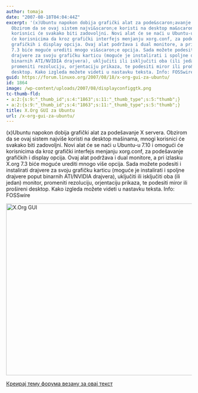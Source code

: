 ```yaml
---
author: tomaja
date: "2007-08-18T04:04:44Z"
excerpt: '(x)Ubuntu napokon dobija grafički alat za pode&scaron;avanje X servera.
  Obzirom da se ovaj sistem najvi&scaron;e koristi na desktop ma&scaron;inama, mnogi
  korisnici će svakako biti zadovoljni. Novi alat će se naći u Ubuntu-u 7.10 i omogući
  će korisnicima da kroz grafički interfejs menjanju xorg.conf, za pode&scaron;avanje
  grafičkih i display opcija. Ovaj alat podržava i dual monitore, a pri izlasku X.org
  7.3 biće moguće urediti mnogo vi&scaron;e opcija. Sada možete podesiti i instalirati
  drajvere za svoju grafičku karticu (moguće je instalirati i spoljne drajvere poput
  binarnih ATI/NVIDIA drajvera), uključiti ili isključiti oba (ili jedan) monitor,
  promeniti rezoluciju, orjentaciju prikaza, te podesiti miror ili pro&scaron;ireni
  desktop. Kako izgleda možete videti u nastavku teksta. Info: FOSSwire'
guid: https://forum.linuxo.org/2007/08/18/x-org-gui-za-ubuntu/
id: 1864
image: /wp-content/uploads/2007/08/displayconfiggtk.png
tc-thumb-fld:
- a:2:{s:9:"_thumb_id";s:4:"1863";s:11:"_thumb_type";s:5:"thumb";}
- a:2:{s:9:"_thumb_id";s:4:"1863";s:11:"_thumb_type";s:5:"thumb";}
title: X.Org GUI za Ubuntu
url: /x-org-gui-za-ubuntu/
---
```

(x)Ubuntu napokon dobija grafički alat za pode&scaron;avanje X servera. Obzirom da se ovaj sistem najvi&scaron;e koristi na desktop ma&scaron;inama, mnogi korisnici će svakako biti zadovoljni. Novi alat će se naći u Ubuntu-u 7.10 i omogući će korisnicima da kroz grafički interfejs menjanju xorg.conf, za pode&scaron;avanje grafičkih i display opcija. Ovaj alat podržava i dual monitore, a pri izlasku X.org 7.3 biće moguće urediti mnogo vi&scaron;e opcija. Sada možete podesiti i instalirati drajvere za svoju grafičku karticu (moguće je instalirati i spoljne drajvere poput binarnih ATI/NVIDIA drajvera), uključiti ili isključiti oba (ili jedan) monitor, promeniti rezoluciju, orjentaciju prikaza, te podesiti miror ili pro&scaron;ireni desktop. Kako izgleda možete videti u nastavku teksta. Info: FOSSwire<!--break-->

<img class=" size-full wp-image-1863" src="https://linuxo.org/wp-content/uploads/2007/08/displayconfiggtk.png" alt="X.Org GUI " title="X.Org GUI" width="519" height="466" srcset="https://linuxo.org/wp-content/uploads/2007/08/displayconfiggtk.png 519w, https://linuxo.org/wp-content/uploads/2007/08/displayconfiggtk-300x269.png 300w" sizes="(max-width: 519px) 100vw, 519px" /> 

[Креирај тему форума везану за овај текст](https://linuxo.org/nova-tema-na-forumu/?se_pid=1864)